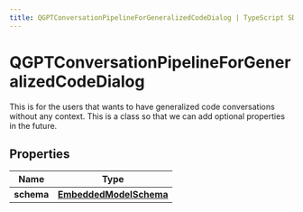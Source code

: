 ```yaml
---
title: QGPTConversationPipelineForGeneralizedCodeDialog | TypeScript SDK
---
```



# QGPTConversationPipelineForGeneralizedCodeDialog

This is for the users that wants to have generalized code conversations without any context.  This is a class so that we can add optional properties in the future.

## Properties

Name | Type
------------ | -------------
**schema** | [**EmbeddedModelSchema**](EmbeddedModelSchema)


